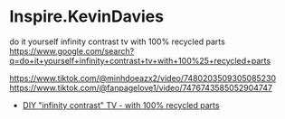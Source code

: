 # Inspire.KevinDavies
do it yourself infinity contrast tv with 100% recycled parts
https://www.google.com/search?q=do+it+yourself+infinity+contrast+tv+with+100%25+recycled+parts

https://www.tiktok.com/@minhdoeazx2/video/7480203509305085230
https://www.tiktok.com/@fanpagelove1/video/7476743585052904747
- [DIY "infinity contrast" TV - with 100% recycled parts](https://youtu.be/qXrn4MqY1Wo)
